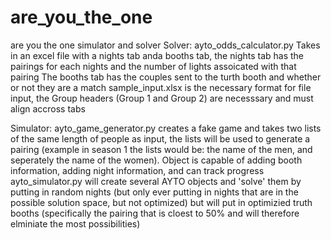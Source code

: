 # are_you_the_one
are you the one simulator and solver
Solver:
ayto_odds_calculator.py
Takes in an excel file with a nights tab anda  booths tab, the nights tab has the pairings for each nights and the number of lights assoicated with that pairing
The booths tab has the couples sent to the turth booth and whether or not they are a match
sample_input.xlsx is the necessary format for file input, the Group headers (Group 1 and Group 2) are necesssary and must align accross tabs

Simulator:
ayto_game_generator.py creates a fake game and takes two lists of the same length of people as input, the lists will be used to generate a pairing (example in season 1 the lists would be: the name of the men, and seperately the name of the women). Object is capable of adding booth information, adding night information, and can track progress
ayto_simulator.py will create several AYTO objects and 'solve' them by putting in random nights (but only ever putting in nights that are in the possible solution space, but not optimized) but will put in optimizied truth booths (specifically the pairing that is cloest to 50% and will therefore elminiate the most possibilities)

